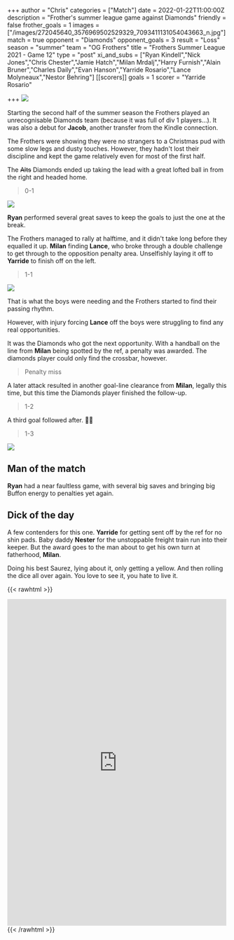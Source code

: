 +++
author = "Chris"
categories = ["Match"]
date = 2022-01-22T11:00:00Z
description = "Frother's summer league game against Diamonds"
friendly = false
frother_goals = 1
images = ["/images/272045640_3576969502529329_7093411131054043663_n.jpg"]
match = true
opponent = "Diamonds"
opponent_goals = 3
result = "Loss"
season = "summer"
team = "OG Frothers"
title = "Frothers Summer League 2021 - Game 12"
type = "post"
xi_and_subs = ["Ryan Kindell","Nick Jones","Chris Chester","Jamie Hatch","Milan Mrdalj","Harry Furnish","Alain Bruner","Charles Daily","Evan Hanson","Yarride Rosario","Lance Molyneaux","Nestor Behring"]
[[scorers]]
goals = 1
scorer = "Yarride Rosario"

+++
![](/images/froth-wordle-2.png)

Starting the second half of the summer season the Frothers played an unrecognisable Diamonds team (because it was full of div 1 players...). It was also a debut for **Jacob**, another transfer from the Kindle connection.

The Frothers were showing they were no strangers to a Christmas pud with some slow legs and dusty touches. However, they hadn't lost their discipline and kept the game relatively even for most of the first half.

The ~~Alts~~ Diamonds ended up taking the lead with a great lofted ball in from the right and headed home.

> 0-1

![](/images/272022509_3576969449196001_8417782585787198562_n.jpg)

**Ryan** performed several great saves to keep the goals to just the one at the break.

The Frothers managed to rally at halftime, and it didn't take long before they equalled it up. **Milan** finding **Lance**, who broke through a double challenge to get through to the opposition penalty area. Unselfishly laying it off to **Yarride** to finish off on the left.

> 1-1

![](/images/272155679_3576967832529496_6209852704550025789_n.jpg)

That is what the boys were needing and the Frothers started to find their passing rhythm.

However, with injury forcing **Lance** off the boys were struggling to find any real opportunities.

It was the Diamonds who got the next opportunity. With a handball on the line from **Milan** being spotted by the ref, a penalty was awarded. The diamonds player could only find the crossbar, however.

> Penalty miss

A later attack resulted in another goal-line clearance from **Milan**, legally this time, but this time the Diamonds player finished the follow-up.

> 1-2

A third goal followed after. 🤷‍♂️

> 1-3

![](/images/272047271_3576969719195974_7307356696688012496_n.jpg)

## Man of the match

**Ryan** had a near faultless game, with several big saves and bringing big Buffon energy to penalties yet again.

## Dick of the day

A few contenders for this one. **Yarride** for getting sent off by the ref for no shin pads. Baby daddy **Nester** for the unstoppable freight train run into their keeper. But the award goes to the man about to get his own turn at fatherhood, **Milan**.

Doing his best Saurez, lying about it, only getting a yellow. And then rolling the dice all over again. You love to see it, you hate to live it.

{{< rawhtml >}} <div class="row"> <iframe src="https://www.facebook.com/plugins/post.php?href=https%3A%2F%2Fwww.facebook.com%2FNZSundayFootball%2Fposts%2F3576969939195952&show_text=true&width=500" width="500" height="745" style="border:none;overflow:hidden" scrolling="no" frameborder="0" allowfullscreen="true" allow="autoplay; clipboard-write; encrypted-media; picture-in-picture; web-share"></iframe> </div> {{< /rawhtml >}}